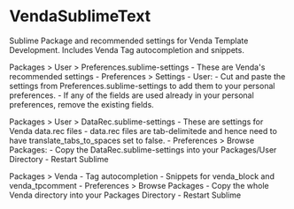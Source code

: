 VendaSublimeText
================

Sublime Package and recommended settings for Venda Template Development. Includes Venda Tag autocompletion and snippets.

Packages > User > Preferences.sublime-settings
    - These are Venda's recommended settings
    - Preferences > Settings - User:
        - Cut and paste the settings from Preferences.sublime-settings to add them to your personal preferences.
        - If any of the fields are used already in your personal preferences, remove the existing fields.

Packages > User > DataRec.sublime-settings
    - These are settings for Venda data.rec files
    - data.rec files are tab-delimitede and hence need to have translate_tabs_to_spaces set to false.
    - Preferences > Browse Packages:
        - Copy the DataRec.sublime-settings into your Packages/User Directory
        - Restart Sublime

Packages > Venda
    - Tag autocompletion
    - Snippets for venda_block and venda_tpcomment
    - Preferences > Browse Packages
        - Copy the whole Venda directory into your Packages Directory
        - Restart Sublime